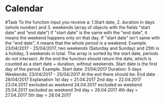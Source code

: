 # Calendar
#Task
To the function input you receive a:
1.Start date, 
2. duration in days (whole number) and 
3. weekends (array of objects with the fields "start date" and "end date")
If "start date" is the same with the "end date", it means the weekend happens only on that day. If "start date" isn't same with the "end date", it means that the whole period is a weekend.
Example. 23/04/2017 - 25/04/2017, two weekends (Saturday and Sunday) and 25th is a holiday, 3 weekends in total. 
The array is sorted by the start date, periods do not intersect. At the end the function should return the date, which is counted as a start date + duration, without weekends. Start date is the first day of the period.
Example. Start date: 21/04/2017 Duration: 5 days Weekends: 23/04/2017 - 25/04/2017 At the exit there should be: End date 28/04/2017
Explanation 1st day = 21.04.2017 2nd day = 22.04.2017 23.04.2017 excluded as weekend 24.04.2017 excluded as weekend 25.04.2017 excluded as weekend 3rd day = 26.04.2017 4th day = 27.04.2017 5th day = 28.04.2017
